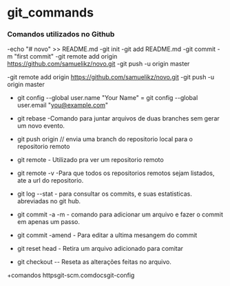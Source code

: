 # git_commands
### Comandos utilizados no Github

-echo "# novo" >> README.md
-git init
-git add README.md
-git commit -m "first commit"
-git remote add origin https://github.com/samuelikz/novo.git
-git push -u origin master
 
-git remote add origin https://github.com/samuelikz/novo.git
-git push -u origin master

- git config --global user.name "Your Name" 
= git config --global user.email "you@example.com"

- git rebase -Comando para juntar arquivos de duas branches sem gerar um novo evento.
- git push origin <nome branch> // envia uma branch do repositorio local para o repositorio remoto
- git remote - Utilizado pra ver um repositorio remoto
- git remote -v -Para que todos os repositorios remotos sejam listados, ate a url do repositorio. 
- git log --stat - para consultar os commits, e suas estatisticas. abreviadas no git hub.
- git commit -a -m <comentario> - comando para adicionar um arquivo e fazer o commit em apenas um passo.
- git commit -amend - Para editar a ultima mesangem do commit
- git reset head <arquivo> - Retira um arquivo adicionado para comitar
- git checkout -- <arquivo> Reseta as alterações feitas no arquivo.
  
+comandos httpsgit-scm.comdocsgit-config
